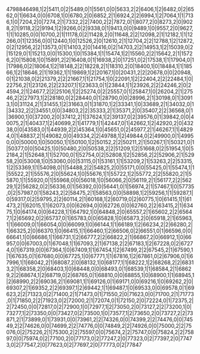 4798846498,1|2|5411,0|2|5489,0|1|5561,0|0|5633,2|2|6406,1|2|6482,0|2|6562,0|1|6634,0|0|6708,1|0|6780,2|0|6852,2|1|6924,2|2|6994,1|2|7064,1|1|7136,1|0|7204,2|0|7274,2|1|7332,2|2|7400,2|2|7872,0|1|8077,2|0|8273,2|0|9028,2|1|9118,2|2|9194,1|2|9266,0|2|9338,0|1|9413,0|0|9489,1|0|9557,2|0|9627,1|1|10285,0|0|10700,2|1|11178,0|2|11428,2|0|11648,2|2|12098,2|1|12182,1|1|12266,0|1|12356,0|0|12440,1|0|12526,2|0|12610,2|1|12704,2|2|12788,1|2|12872,0|2|12956,2|2|13573,0|1|14103,2|0|14416,0|2|14703,2|2|14953,1|2|15039,0|2|15129,0|1|15213,0|0|15300,1|0|15384,1|1|15474,1|2|15560,2|2|15642,2|1|15726,2|0|15808,1|0|15891,2|2|16408,0|1|16938,2|0|17251,0|2|17538,1|1|17904,0|1|17986,0|2|18064,1|2|18148,2|2|18228,2|1|18310,2|0|18400,1|0|18484,1|1|18566,1|2|18646,2|1|19362,1|1|19869,1|2|20167,1|0|20431,2|2|20678,0|0|20948,0|1|21038,0|2|21379,2|2|21667,1|1|21754,1|0|22091,1|2|22404,2|2|22484,1|0|22756,2|1|23126,2|2|23207,1|1|23633,0|1|23844,1|1|23926,2|2|24246,2|0|24594,2|1|24677,2|2|25106,1|2|25274,0|2|25557,0|1|25847,1|0|26204,2|1|27546,2|2|27973,1|2|28180,0|2|28440,0|1|28790,0|0|28996,2|1|30198,0|1|30913,1|0|31124,2|1|31455,1|2|31663,0|1|31870,1|2|33341,1|0|33689,2|1|34032,0|1|34332,2|2|34551,0|0|34803,2|2|35333,2|1|35371,2|0|35407,2|2|36568,0|1|36900,1|0|37200,2|0|37412,2|1|37624,1|2|39137,0|2|39576,0|1|39842,0|0|40075,2|1|40437,1|2|40699,2|1|41779,1|1|42447,0|1|42662,1|2|42920,2|0|43238,0|0|43583,0|1|44939,2|2|45364,1|0|45651,0|2|45977,2|1|46267,1|1|48294,0|1|48837,2|1|49082,0|0|49334,2|2|49788,1|2|49844,0|2|49900,0|1|49950,0|0|50000,1|0|50050,1|1|50100,1|2|50152,2|2|50211,2|1|50267,1|1|50321,0|1|50377,0|0|50425,1|0|50480,2|0|50538,2|2|51209,1|2|51668,0|2|51954,1|0|52184,2|1|52648,1|1|52700,0|1|52754,0|2|52808,1|2|52856,2|2|52906,2|1|52958,2|0|53008,1|0|53060,0|0|53115,0|1|53161,1|1|53209,2|1|53263,2|2|53315,1|2|53369,1|1|54098,0|1|54488,2|2|54825,2|0|55171,0|0|55425,0|1|55474,1|1|55522,2|1|55576,2|0|55624,1|0|55676,1|1|55722,1|2|55772,2|2|55820,2|1|55870,1|1|55920,0|1|55968,0|0|56018,1|0|56066,2|0|56119,2|1|56177,2|2|56229,1|2|56282,0|2|56336,0|1|56392,0|0|56441,0|1|56974,2|1|57467,1|0|57735,0|2|57987,0|1|58243,2|2|58475,2|1|58563,0|0|58898,1|2|59256,1|1|59287,1|0|59317,0|2|59795,2|2|60114,2|1|60168,1|2|60719,0|2|60775,1|0|61415,1|1|61473,2|1|62015,1|1|62073,0|0|62694,0|0|62726,0|0|62760,2|2|63415,2|1|63475,1|0|64174,0|0|64228,1|1|64792,1|0|64848,2|0|65557,2|1|65602,2|2|65647,1|2|65692,0|2|65737,0|1|65783,0|0|65828,1|0|65873,2|0|65918,2|1|65963,1|1|66009,0|1|66054,0|0|66099,1|0|66144,1|1|66189,1|2|66234,2|2|66280,2|1|66325,2|0|66370,1|0|66415,1|1|66460,1|2|66506,0|2|66551,0|1|66596,0|0|66641,1|0|66686,1|1|66731,1|2|66777,2|2|66822,2|1|66867,2|0|66912,1|0|66957,0|0|67003,0|1|67048,1|1|67093,2|1|67138,2|2|67183,1|2|67228,0|2|67274,0|1|67319,0|0|67364,1|0|67409,1|1|67454,1|2|67499,2|2|67545,2|1|67590,1|1|67635,0|1|67680,0|0|67725,1|0|67771,1|1|67816,1|2|67861,0|2|67906,0|1|67996,1|1|68042,2|1|68087,2|0|68132,1|0|68177,1|1|68222,1|2|68268,2|2|68313,2|1|68358,2|0|68403,1|0|68448,0|0|68493,0|1|68539,1|1|68584,2|1|68629,2|2|68674,1|2|68719,0|2|68765,0|1|68810,0|0|68855,1|0|68900,1|1|68945,1|2|68990,2|2|69036,2|1|69081,1|1|69126,0|1|69171,0|0|69216,1|0|69262,2|0|69307,2|1|69352,2|2|69397,1|2|69442,1|1|69487,1|0|69533,0|0|69578,0|1|69623,2|2|71323,0|2|71400,2|1|71473,0|1|71550,2|0|71623,0|0|71700,2|1|71773,0|1|71850,2|2|71923,0|2|72000,2|1|72074,0|1|72150,2|0|72224,0|1|72375,2|2|72450,0|0|72817,0|2|72900,1|0|72977,1|2|73050,2|0|73127,2|2|73200,1|0|73277,1|2|73350,0|0|73427,0|2|73500,1|0|73577,1|2|73650,2|0|73727,2|2|73871,2|1|73899,0|1|73931,0|0|73961,2|2|74326,0|0|74399,2|2|74476,0|0|74549,2|2|74626,0|0|74699,2|2|74776,0|0|74849,2|2|74926,0|0|75000,2|2|75076,0|2|75226,2|1|75300,2|2|75597,0|0|75674,2|2|75747,0|0|75824,2|2|75897,0|0|75974,0|2|77100,2|0|77173,0|2|77247,2|0|77323,0|2|77397,2|0|77473,0|2|77547,2|0|77623,0|2|77697,2|0|77773,0|2|77847
